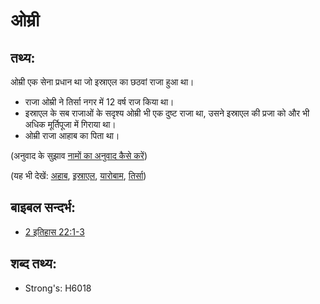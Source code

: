 # ओम्री #

## तथ्य: ##

ओम्री एक सेना प्रधान था जो इस्राएल का छठवां राजा हुआ था।

* राजा ओम्री ने तिर्सा नगर में 12 वर्ष राज किया था। 
* इस्राएल के सब राजाओं के सदृश्य ओम्री भी एक दुष्ट राजा था, उसने इस्राएल की प्रजा को और भी अधिक मूर्तिपूजा में गिराया था।
* ओम्री राजा आहाब का पिता था।

(अनुवाद के सुझाव [नामों का अनुवाद कैसे करें](rc://hi/ta/man/translate/translate-names))

(यह भी देखें: [अहाब](../names/ahab.md), [इस्राएल](../kt/israel.md), [यारोबाम](../names/jeroboam.md), [तिर्सा](../names/tirzah.md))

## बाइबल सन्दर्भ: ##

* [2 इतिहास 22:1-3](rc://hi/tn/help/2ch/22/01)

## शब्द तथ्य: ##

* Strong's: H6018
